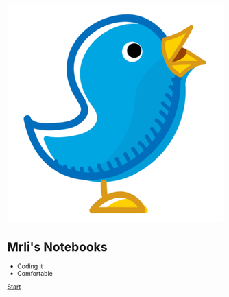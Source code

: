 <img src="./pics/bird.jpg">

# Mrli's Notebooks

- Coding it
- Comfortable

[Start](./Coding/LeetCode每日刷题)
